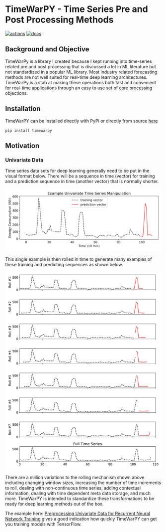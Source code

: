 # TimeWarPY - Time Series Pre and Post Processing Methods

[![actions](https://github.com/celmore25/TimeWarPY/actions/workflows/pytest.yml/badge.svg)](https://github.com/celmore25/TimeWarPY)
[![docs](https://readthedocs.org/projects/timewarpy/badge/?version=latest&style=flat)](https://timewarpy.readthedocs.io/en/latest/)

## Background and Objective

TimeWarPy is a library I created because I kept running into time-series related pre and post processing that is discussed a lot in ML literature but not standardized in a popular ML library. Most industry related forecasting methods are not well suited for real-time deep learning architectures. TimeWarPy is a stab at making these operations both fast and convenient for real-time applications through an easy to use set of core processing objections.

## Installation

TimeWarPY can be installed directly with PyPi or directly from source [here](https://github.com/celmore25/TimeWarPY)

```
pip install timewarpy
```

## Motivation

### Univariate Data

Time series data sets for deep learning generally need to be put in the visual format below. There will be a sequence in time (vector) for training and a prediction sequence in time (another vector) that is normally shorter.

![univariate_single](img/examples/univariate_single.png)

This single example is then rolled in time to generate many examples of these training and predicting sequences as shown below.

![univariate_multiple](img/examples/univariate_multiple.png)

There are a million variations to the rolling mechanism shown above including changing window sizes, increasing the number of time increments to roll, dealing with non-continuous time series, adding contextual information, dealing with time dependent meta data storage, and much more. TimeWarPY is intended to standardize these transformations to be ready for deep learning methods out of the box.

The example here: [Preprocessing Univariate Data for Recurrent Neural Network Training](./examples/#preprocessing-univariate-data-for-recurrent-neural-network-training) gives a good indication how quickly TimeWarPY can get you training models with TensorFlow.

